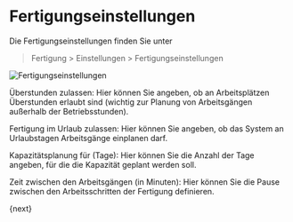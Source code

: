 <!-- add-breadcrumbs -->
# Fertigungseinstellungen


Die Fertigungseinstellungen finden Sie unter

> Fertigung > Einstellungen > Fertigungseinstellungen

<img class="screenshot" alt="Fertigungseinstellungen" src="{{docs_base_url}}/v13/assets/img/manufacturing/manufacturing-settings.png">

Überstunden zulassen: Hier können Sie angeben, ob an Arbeitsplätzen Überstunden erlaubt sind (wichtig zur Planung von Arbeitsgängen außerhalb der Betriebsstunden).

Fertigung im Urlaub zulassen: Hier können Sie angeben, ob das System an Urlaubstagen Arbeitsgänge einplanen darf.

Kapazitätsplanung für (Tage): Hier können Sie die Anzahl der Tage angeben, für die die Kapazität geplant werden soll.

Zeit zwischen den Arbeitsgängen (in Minuten): Hier können Sie die Pause zwischen den Arbeitsschritten der Fertigung definieren.

{next}
